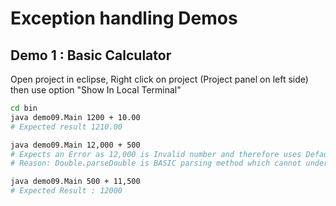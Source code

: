 # Exception handling Demos

## Demo 1 : Basic Calculator

Open project in eclipse, Right click on project (Project panel on left side) then use option  "Show In Local Terminal"

```sh
cd bin
java demo09.Main 1200 + 10.00
# Expected result 1210.00

java demo09.Main 12,000 + 500
# Expects an Error as 12,000 is Invalid number and therefore uses Default ZERO
# Reason: Double.parseDouble is BASIC parsing method which cannot understand thousand seperator

java demo09.Main 500 + 11,500
# Expected Result : 12000
```